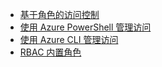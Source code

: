 * [基于角色的访问控制](../articles/role-based-access-control/role-assignments-portal.md)
* [使用 Azure PowerShell 管理访问](../articles/role-based-access-control/role-assignments-powershell.md)
* [使用 Azure CLI 管理访问](../articles/role-based-access-control/role-assignments-cli.md)
* [RBAC 内置角色](../articles/role-based-access-control/built-in-roles.md)

